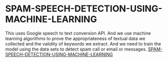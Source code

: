 # SPAM-SPEECH-DETECTION-USING-MACHINE-LEARNING
This uses Google speech to text conversion API. And we use machine learning algorithms to prove the appropriateness of textual data we collected and the validity of keywords we extract. And we need to train the model using the data sets to detect spam call or email or messages.
<a href="https://github.com/mahaveerasaiteja/MIni-Project-SPAM-SPEECH-DETECTION-USING-MACHINE-LEARNING-/blob/main/PUBLICATION%20DETECTING%20SPAM%20SPEECH%20BY%20ITS%20CONTENT%20USING%20MACHINE%20LEARNING.pdf">SPAM-SPEECH-DETECTION-USING-MACHINE-LEARNING</a>
